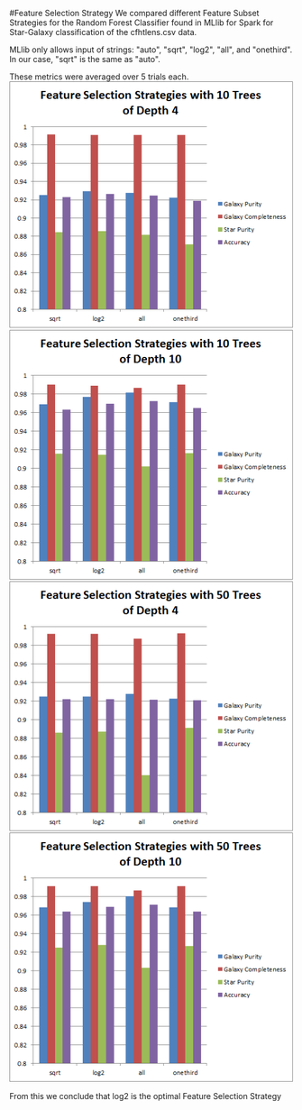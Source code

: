 #Feature Selection Strategy
We compared different Feature Subset Strategies for the Random Forest Classifier found in MLlib for Spark for Star-Galaxy classification of the cfhtlens.csv data.

MLlib only allows input of strings: "auto", "sqrt", "log2", "all", and "onethird".
In our case, "sqrt" is the same as "auto".

These metrics were averaged over 5 trials each.
![Alt text](images/10x4.png)
![Alt text](images/10x10.png)
![Alt text](images/50x4.png)
![Alt text](images/50x10.png)

From this we conclude that log2 is the optimal Feature Selection Strategy